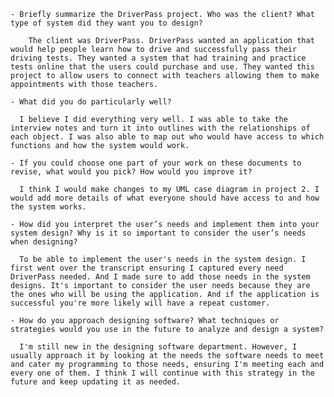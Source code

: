 
    - Briefly summarize the DriverPass project. Who was the client? What type of system did they want you to design?

        The client was DriverPass. DriverPass wanted an application that would help people learn how to drive and successfully pass their driving tests. They wanted a system that had training and practice tests online that the users could purchase and use. They wanted this project to allow users to connect with teachers allowing them to make appointments with those teachers.
    
    - What did you do particularly well?

      I believe I did everything very well. I was able to take the interview notes and turn it into outlines with the relationships of each object. I was also able to map out who would have access to which functions and how the system would work.
    
    - If you could choose one part of your work on these documents to revise, what would you pick? How would you improve it?

      I think I would make changes to my UML case diagram in project 2. I would add more details of what everyone should have access to and how the system works.
    
    - How did you interpret the user’s needs and implement them into your system design? Why is it so important to consider the user’s needs when designing?

      To be able to implement the user's needs in the system design. I first went over the transcript ensuring I captured every need DriverPass needed. And I made sure to add those needs in the system designs. It's important to consider the user needs because they are the ones who will be using the application. And if the application is successful you're more likely will have a repeat customer.
    
    - How do you approach designing software? What techniques or strategies would you use in the future to analyze and design a system?

      I'm still new in the designing software department. However, I usually approach it by looking at the needs the software needs to meet and cater my programming to those needs, ensuring I'm meeting each and every one of them. I think I will continue with this strategy in the future and keep updating it as needed.
